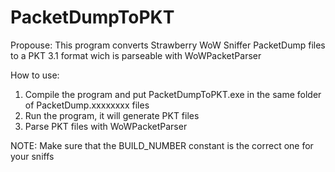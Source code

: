 PacketDumpToPKT
===============

Propouse:
This program converts Strawberry WoW Sniffer PacketDump files to a PKT 3.1 format wich is parseable with WoWPacketParser

How to use:
1) Compile the program and put PacketDumpToPKT.exe in the same folder of PacketDump.xxxxxxxx files
2) Run the program, it will generate PKT files
3) Parse PKT files with WoWPacketParser

NOTE: Make sure that the BUILD_NUMBER constant is the correct one for your sniffs
